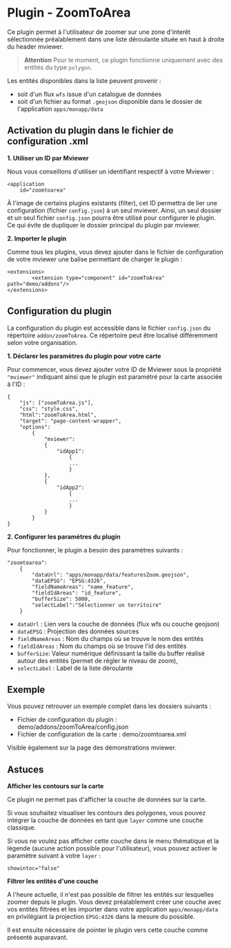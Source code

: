 # Plugin - ZoomToArea

Ce plugin permet à l'utilisateur de zoomer sur une zone d'interêt sélectionnée préalablement dans une liste déroulante située en haut à droite du header mviewer. 

> **Attention** Pour le moment, ce plugin fonctionne uniquement avec des entités du type `polygon`.

Les entités disponibles dans la liste peuvent provenir : 

 - soit d'un flux `wfs` issue d'un catalogue de données  
 - soit d'un fichier au format `.geojson` disponible dans le dossier de l'application `apps/monapp/data`

## Activation du plugin dans le fichier de configuration .xml

**1. Utiliser un ID par Mviewer**

Nous vous conseillons d'utiliser un identifiant respectif à votre Mviewer :

```
<application
    id="zoomtoarea"

```

À l'image de certains plugins existants (filter), cet ID permettra de lier une configuration (fichier `config.json`) à un seul mviewer. Ainsi, un seul dossier et un seul fichier `config.json` pourra être utilisé pour configurer le plugin. Ce qui évite de dupliquer le dossier principal du plugin par mviewer. 

**2. Importer le plugin**

Comme tous les plugins, vous devez ajouter dans le fichier de configuration de votre mviewer une balise permettant de charger le plugin :

```
<extensions>
        <extension type="component" id="zoomToArea" path="demo/addons"/>
</extensions>
```
## Configuration du plugin
La configuration du plugin est accessible dans le fichier `config.json` du répertoire `addon/zoomToArea`. Ce répertoire peut être localisé différemment selon votre organisation.

**1. Déclarer les paramètres du plugin pour votre carte**

Pour commencer, vous devez ajouter votre ID de Mviewer sous la propriété  `"mviewer"`  indiquant ainsi que le plugin est paramétré pour la carte associée à l'ID :
```
{
	"js": ["zoomToArea.js"],
	"css": "style.css",
	"html":"zoomToArea.html",
	"target": "page-content-wrapper",
	"options":
		{
			"mviewer":
			{
				"idApp1":
					{
					...
					}
			},
			{
				"idApp2":
					{
					...
					}
			}
		}
}
```

**2. Configurer les paramètres du plugin**

Pour fonctionner, le plugin a besoin des paramètres suivants : 
```
"zoomtoarea":
	{
		"dataUrl": "apps/monapp/data/featuresZoom.geojson",
		"dataEPSG": "EPSG:4326",
		"fieldNameAreas": "name_feature",
		"fieldIdAreas": "id_feature",
		"bufferSize": 5000,
		"selectLabel":"Sélectionner un territoire"
	}
```

 - `dataUrl` : Lien vers la couche de données (flux wfs ou couche geojson)
 - `dataEPSG` : Projection des données sources 
 - `fieldNameAreas` : Nom du champs où se trouve le nom des entités
 - `fieldIdAreas` : Nom du champs où se trouve l'id des entités 
 - `bufferSize`:  Valeur numérique définissant la taille du buffer réalisé autour des entités (permet de régler le niveau de zoom),
 - `selectLabel` : Label de la liste déroulante

## Exemple
Vous pouvez retrouver un exemple complet dans les dossiers suivants :
-   Fichier de configuration du plugin : demo/addons/zoomToArea/config.json
-   Fichier de configuration de la carte : demo/zoomtoarea.xml

Visible également sur la page des démonstrations mviewer.

## Astuces

**Afficher les contours sur la carte**

Ce plugin ne permet pas d'afficher la couche de données sur la carte. 

Si vous souhaitez visualiser les contours des polygones, vous pouvez intégrer la couche de données en tant que `layer` comme une couche classique. 

Si vous ne voulez pas afficher cette couche dans le menu thématique et la légende (aucune action possible pour l'utilisateur), vous pouvez activer le paramètre suivant à votre `layer` :

```
showintoc="false"
```

**Filtrer les entités d'une couche** 

A l'heure actuelle, il n'est pas possible de filtrer les entités sur lesquelles zoomer depuis le plugin. Vous devez préalablement créer une couche avec vos entités filtrées et les importer dans votre application `apps/monapp/data` en privilégiant la projection `EPSG:4326` dans la mesure du possible.

Il est ensuite nécessaire de pointer le plugin vers cette couche comme présenté auparavant.